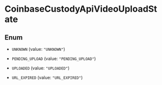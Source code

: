 
# CoinbaseCustodyApiVideoUploadState

## Enum


* `UNKNOWN` (value: `"UNKNOWN"`)

* `PENDING_UPLOAD` (value: `"PENDING_UPLOAD"`)

* `UPLOADED` (value: `"UPLOADED"`)

* `URL_EXPIRED` (value: `"URL_EXPIRED"`)



